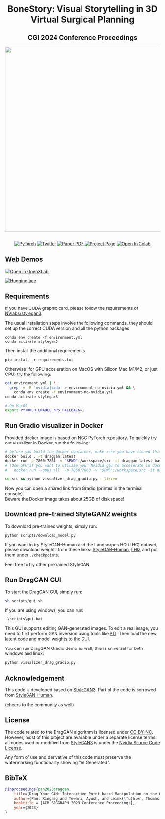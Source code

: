 <p align="center">

  <h1 align="center">BoneStory: Visual Storytelling in 3D Virtual Surgical Planning</h1>
  <h2 align="center">CGI 2024 Conference Proceedings</h2>
  <div align="center">
    <img src="DragGAN.gif", width="600">
  </div>

  <p align="center">
  <br>
    <a href="https://pytorch.org/get-started/locally/"><img alt="PyTorch" src="https://img.shields.io/badge/PyTorch-ee4c2c?logo=pytorch&logoColor=white"></a>
    <a href="https://twitter.com/XingangP"><img alt='Twitter' src="https://img.shields.io/twitter/follow/XingangP?label=%40XingangP"></a>
    <a href="https://arxiv.org/abs/2305.10973">
      <img src='https://img.shields.io/badge/Paper-PDF-green?style=for-the-badge&logo=adobeacrobatreader&logoWidth=20&logoColor=white&labelColor=66cc00&color=94DD15' alt='Paper PDF'>
    </a>
    <a href='https://vcai.mpi-inf.mpg.de/projects/DragGAN/'>
      <img src='https://img.shields.io/badge/DragGAN-Page-orange?style=for-the-badge&logo=Google%20chrome&logoColor=white&labelColor=D35400' alt='Project Page'></a>
    <a href="https://colab.research.google.com/drive/1mey-IXPwQC_qSthI5hO-LTX7QL4ivtPh?usp=sharing"><img src="https://colab.research.google.com/assets/colab-badge.svg" alt="Open In Colab"></a>
  </p>
</p>

## Web Demos

[![Open in OpenXLab](https://cdn-static.openxlab.org.cn/app-center/openxlab_app.svg)](https://openxlab.org.cn/apps/detail/XingangPan/DragGAN)

<p align="left">
  <a href="https://huggingface.co/spaces/radames/DragGan"><img alt="Huggingface" src="https://img.shields.io/badge/%F0%9F%A4%97%20Hugging%20Face-DragGAN-orange"></a>
</p>

## Requirements

If you have CUDA graphic card, please follow the requirements of [NVlabs/stylegan3](https://github.com/NVlabs/stylegan3#requirements).  

The usual installation steps involve the following commands, they should set up the correct CUDA version and all the python packages

```
conda env create -f environment.yml
conda activate stylegan3
```

Then install the additional requirements

```
pip install -r requirements.txt
```

Otherwise (for GPU acceleration on MacOS with Silicon Mac M1/M2, or just CPU) try the following:

```sh
cat environment.yml | \
  grep -v -E 'nvidia|cuda' > environment-no-nvidia.yml && \
    conda env create -f environment-no-nvidia.yml
conda activate stylegan3

# On MacOS
export PYTORCH_ENABLE_MPS_FALLBACK=1
```

## Run Gradio visualizer in Docker 

Provided docker image is based on NGC PyTorch repository. To quickly try out visualizer in Docker, run the following:  

```sh
# before you build the docker container, make sure you have cloned this repo, and downloaded the pretrained model by `python scripts/download_model.py`.
docker build . -t draggan:latest  
docker run -p 7860:7860 -v "$PWD":/workspace/src -it draggan:latest bash
# (Use GPU)if you want to utilize your Nvidia gpu to accelerate in docker, please add command tag `--gpus all`, like:
#   docker run --gpus all  -p 7860:7860 -v "$PWD":/workspace/src -it draggan:latest bash

cd src && python visualizer_drag_gradio.py --listen
```
Now you can open a shared link from Gradio (printed in the terminal console).   
Beware the Docker image takes about 25GB of disk space!

## Download pre-trained StyleGAN2 weights

To download pre-trained weights, simply run:

```
python scripts/download_model.py
```
If you want to try StyleGAN-Human and the Landscapes HQ (LHQ) dataset, please download weights from these links: [StyleGAN-Human](https://drive.google.com/file/d/1dlFEHbu-WzQWJl7nBBZYcTyo000H9hVm/view?usp=sharing), [LHQ](https://drive.google.com/file/d/16twEf0T9QINAEoMsWefoWiyhcTd-aiWc/view?usp=sharing), and put them under `./checkpoints`.

Feel free to try other pretrained StyleGAN.

## Run DragGAN GUI

To start the DragGAN GUI, simply run:
```sh
sh scripts/gui.sh
```
If you are using windows, you can run:
```
.\scripts\gui.bat
```

This GUI supports editing GAN-generated images. To edit a real image, you need to first perform GAN inversion using tools like [PTI](https://github.com/danielroich/PTI). Then load the new latent code and model weights to the GUI.

You can run DragGAN Gradio demo as well, this is universal for both windows and linux:
```sh
python visualizer_drag_gradio.py
```

## Acknowledgement

This code is developed based on [StyleGAN3](https://github.com/NVlabs/stylegan3). Part of the code is borrowed from [StyleGAN-Human](https://github.com/stylegan-human/StyleGAN-Human).

(cheers to the community as well)
## License

The code related to the DragGAN algorithm is licensed under [CC-BY-NC](https://creativecommons.org/licenses/by-nc/4.0/).
However, most of this project are available under a separate license terms: all codes used or modified from [StyleGAN3](https://github.com/NVlabs/stylegan3) is under the [Nvidia Source Code License](https://github.com/NVlabs/stylegan3/blob/main/LICENSE.txt).

Any form of use and derivative of this code must preserve the watermarking functionality showing "AI Generated".

## BibTeX

```bibtex
@inproceedings{pan2023draggan,
    title={Drag Your GAN: Interactive Point-based Manipulation on the Generative Image Manifold},
    author={Pan, Xingang and Tewari, Ayush, and Leimk{\"u}hler, Thomas and Liu, Lingjie and Meka, Abhimitra and Theobalt, Christian},
    booktitle = {ACM SIGGRAPH 2023 Conference Proceedings},
    year={2023}
}
```
